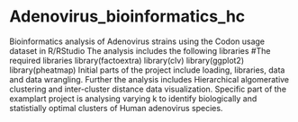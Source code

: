 # Adenovirus_bioinformatics_hc
Bioinformatics analysis of Adenovirus strains using the Codon usage dataset in R/RStudio
The analysis includes the following libraries 
#The required libraries
library(factoextra)
library(clv)
library(ggplot2)
library(pheatmap)
Initial parts of the project include loading, libraries, data and data wrangling.
Further the analysis includes Hierarchical algomerative clustering and inter-cluster distance data visualization.
Specific part of the examplart project is analysing varying k to identify biologically and statistially optimal clusters of Human adenovirus species.
